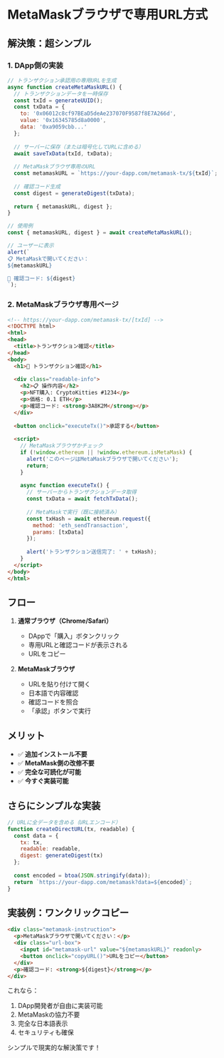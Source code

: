 # MetaMaskブラウザで専用URL方式

## 解決策：超シンプル

### 1. DApp側の実装
```javascript
// トランザクション承認用の専用URLを生成
async function createMetaMaskURL() {
  // トランザクションデータを一時保存
  const txId = generateUUID();
  const txData = {
    to: '0x06012c8cf97BEaD5deAe237070F9587f8E7A266d',
    value: '0x16345785d8a0000',
    data: '0xa9059cbb...'
  };
  
  // サーバーに保存（または暗号化してURLに含める）
  await saveTxData(txId, txData);
  
  // MetaMaskブラウザ専用のURL
  const metamaskURL = `https://your-dapp.com/metamask-tx/${txId}`;
  
  // 確認コード生成
  const digest = generateDigest(txData);
  
  return { metamaskURL, digest };
}

// 使用例
const { metamaskURL, digest } = await createMetaMaskURL();

// ユーザーに表示
alert(`
📋 MetaMaskで開いてください：
${metamaskURL}

🔐 確認コード: ${digest}
`);
```

### 2. MetaMaskブラウザ専用ページ
```html
<!-- https://your-dapp.com/metamask-tx/[txId] -->
<!DOCTYPE html>
<html>
<head>
  <title>トランザクション確認</title>
</head>
<body>
  <h1>🔐 トランザクション確認</h1>
  
  <div class="readable-info">
    <h2>📋 操作内容</h2>
    <p>NFT購入: CryptoKitties #1234</p>
    <p>価格: 0.1 ETH</p>
    <p>確認コード: <strong>3A8K2M</strong></p>
  </div>
  
  <button onclick="executeTx()">承認する</button>
  
  <script>
    // MetaMaskブラウザかチェック
    if (!window.ethereum || !window.ethereum.isMetaMask) {
      alert('このページはMetaMaskブラウザで開いてください');
      return;
    }
    
    async function executeTx() {
      // サーバーからトランザクションデータ取得
      const txData = await fetchTxData();
      
      // MetaMaskで実行（既に接続済み）
      const txHash = await ethereum.request({
        method: 'eth_sendTransaction',
        params: [txData]
      });
      
      alert('トランザクション送信完了: ' + txHash);
    }
  </script>
</body>
</html>
```

## フロー

1. **通常ブラウザ（Chrome/Safari）**
   - DAppで「購入」ボタンクリック
   - 専用URLと確認コードが表示される
   - URLをコピー

2. **MetaMaskブラウザ**
   - URLを貼り付けて開く
   - 日本語で内容確認
   - 確認コードを照合
   - 「承認」ボタンで実行

## メリット
- ✅ **追加インストール不要**
- ✅ **MetaMask側の改修不要**
- ✅ **完全な可読化が可能**
- ✅ **今すぐ実装可能**

## さらにシンプルな実装

```javascript
// URLに全データを含める（URLエンコード）
function createDirectURL(tx, readable) {
  const data = {
    tx: tx,
    readable: readable,
    digest: generateDigest(tx)
  };
  
  const encoded = btoa(JSON.stringify(data));
  return `https://your-dapp.com/metamask?data=${encoded}`;
}
```

## 実装例：ワンクリックコピー
```html
<div class="metamask-instruction">
  <p>MetaMaskブラウザで開いてください：</p>
  <div class="url-box">
    <input id="metamask-url" value="${metamaskURL}" readonly>
    <button onclick="copyURL()">URLをコピー</button>
  </div>
  <p>確認コード: <strong>${digest}</strong></p>
</div>
```

これなら：
1. DApp開発者が自由に実装可能
2. MetaMaskの協力不要
3. 完全な日本語表示
4. セキュリティも確保

シンプルで現実的な解決策です！